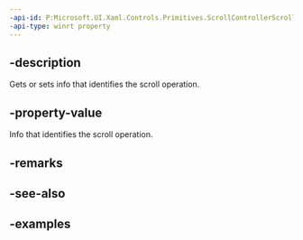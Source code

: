 ```yaml
---
-api-id: P:Microsoft.UI.Xaml.Controls.Primitives.ScrollControllerScrollToRequestedEventArgs.Info
-api-type: winrt property
---
```


## -description

Gets or sets info that identifies the scroll operation.

## -property-value

Info that identifies the scroll operation.

## -remarks

## -see-also

## -examples

